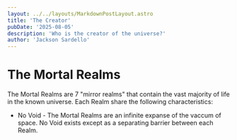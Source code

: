 ```yaml
---
layout: ../../layouts/MarkdownPostLayout.astro
title: 'The Creator'
pubDate: '2025-08-05'
description: 'Who is the creator of the universe?'
author: 'Jackson Sardello'
---
```


# The Mortal Realms

The Mortal Realms are 7 "mirror realms" that contain the vast majority of life in the known universe. Each Realm share the following characteristics:
- No Void - The Mortal Realms are an infinite expanse of the vaccum of space. No Void exists except as a separating barrier between each Realm.